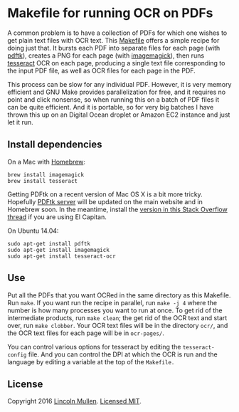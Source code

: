 # Makefile for running OCR on PDFs

A common problem is to have a collection of PDFs for which one wishes to get plain text files with OCR text. This [Makefile](https://www.gnu.org/software/make/) offers a simple recipe for doing just that. It bursts each PDF into separate files for each page (with [pdftk](https://www.pdflabs.com/tools/pdftk-server/)), creates a PNG for each page (with [imagemagick](http://www.imagemagick.org/)), then runs [tesseract](https://github.com/tesseract-ocr/tesseract) OCR on each page, producing a single text file corresponding to the input PDF file, as well as OCR files for each page in the PDF.

This process can be slow for any individual PDF. However, it is very memory efficient and GNU Make provides parallelization for free, and it requires no point and click nonsense, so when running this on a batch of PDF files it can be quite efficient. And it is portable, so for very big batches I have thrown this up on an Digital Ocean droplet or Amazon EC2 instance and just let it run.

## Install dependencies

On a Mac with [Homebrew](http://brew.sh/):

```
brew install imagemagick
brew install tesseract
```

Getting PDFtk on a recent version of Mac OS X is a bit more tricky. Hopefully [PDFtk server](https://www.pdflabs.com/tools/pdftk-server/) will be updated on the main website and in Homebrew soon. In the meantime, install the [version in this Stack Overflow thread](http://stackoverflow.com/questions/32505951/pdftk-server-on-os-x-10-11) if you are using El Capitan.

On Ubuntu 14.04:

```
sudo apt-get install pdftk
sudo apt-get install imagemagick
sudo apt-get install tesseract-ocr 
```

## Use

Put all the PDFs that you want OCRed in the same directory as this Makefile. Run `make`. If you want run the recipe in parallel, run `make -j 4` where the number is how many processes you want to run at once. To get rid of the intermediate products, run `make clean`; the get rid of the OCR text and start over, run `make clobber`. Your OCR text files will be in the directory `ocr/`, and the OCR text files for each page will be in `ocr-pages/`.

You can control various options for tesseract by editing the `tesseract-config` file. And you can control the DPI at which the OCR is run and the language by editing a variable at the top of the `Makefile.`

## License

Copyright 2016 [Lincoln Mullen](http://lincolnmullen.com). [Licensed MIT](https://opensource.org/licenses/MIT).

